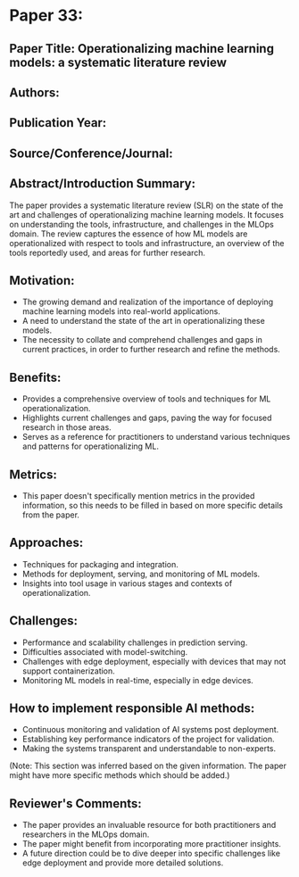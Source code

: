 # Paper 33:

## Paper Title: Operationalizing machine learning models: a systematic literature review

## Authors: 

## Publication Year: 

## Source/Conference/Journal: 
 
## Abstract/Introduction Summary:
The paper provides a systematic literature review (SLR) on the state of the art and challenges of operationalizing machine learning models. It focuses on understanding the tools, infrastructure, and challenges in the MLOps domain. The review captures the essence of how ML models are operationalized with respect to tools and infrastructure, an overview of the tools reportedly used, and areas for further research.

## Motivation:
- The growing demand and realization of the importance of deploying machine learning models into real-world applications.
- A need to understand the state of the art in operationalizing these models.
- The necessity to collate and comprehend challenges and gaps in current practices, in order to further research and refine the methods.

## Benefits:
- Provides a comprehensive overview of tools and techniques for ML operationalization.
- Highlights current challenges and gaps, paving the way for focused research in those areas.
- Serves as a reference for practitioners to understand various techniques and patterns for operationalizing ML.

## Metrics:
- This paper doesn't specifically mention metrics in the provided information, so this needs to be filled in based on more specific details from the paper.

## Approaches:
- Techniques for packaging and integration.
- Methods for deployment, serving, and monitoring of ML models.
- Insights into tool usage in various stages and contexts of operationalization.

## Challenges:
- Performance and scalability challenges in prediction serving.
- Difficulties associated with model-switching.
- Challenges with edge deployment, especially with devices that may not support containerization.
- Monitoring ML models in real-time, especially in edge devices.

## How to implement responsible AI methods:
- Continuous monitoring and validation of AI systems post deployment.
- Establishing key performance indicators of the project for validation.
- Making the systems transparent and understandable to non-experts.
  
(Note: This section was inferred based on the given information. The paper might have more specific methods which should be added.)

## Reviewer's Comments:
- The paper provides an invaluable resource for both practitioners and researchers in the MLOps domain.
- The paper might benefit from incorporating more practitioner insights.
- A future direction could be to dive deeper into specific challenges like edge deployment and provide more detailed solutions.
